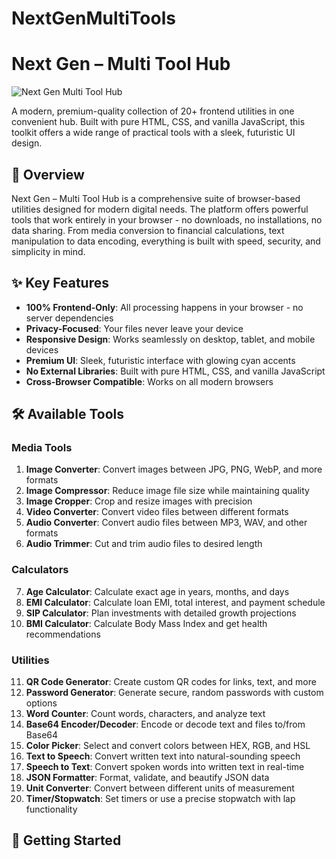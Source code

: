 # NextGenMultiTools
# Next Gen – Multi Tool Hub

![Next Gen Multi Tool Hub](https://placeholder.svg?height=250&width=800)

A modern, premium-quality collection of 20+ frontend utilities in one convenient hub. Built with pure HTML, CSS, and vanilla JavaScript, this toolkit offers a wide range of practical tools with a sleek, futuristic UI design.

## 🌟 Overview

Next Gen – Multi Tool Hub is a comprehensive suite of browser-based utilities designed for modern digital needs. The platform offers powerful tools that work entirely in your browser - no downloads, no installations, no data sharing. From media conversion to financial calculations, text manipulation to data encoding, everything is built with speed, security, and simplicity in mind.

## ✨ Key Features

- **100% Frontend-Only**: All processing happens in your browser - no server dependencies
- **Privacy-Focused**: Your files never leave your device
- **Responsive Design**: Works seamlessly on desktop, tablet, and mobile devices
- **Premium UI**: Sleek, futuristic interface with glowing cyan accents
- **No External Libraries**: Built with pure HTML, CSS, and vanilla JavaScript
- **Cross-Browser Compatible**: Works on all modern browsers

## 🛠️ Available Tools

### Media Tools
1. **Image Converter**: Convert images between JPG, PNG, WebP, and more formats
2. **Image Compressor**: Reduce image file size while maintaining quality
3. **Image Cropper**: Crop and resize images with precision
4. **Video Converter**: Convert video files between different formats
5. **Audio Converter**: Convert audio files between MP3, WAV, and other formats
6. **Audio Trimmer**: Cut and trim audio files to desired length

### Calculators
7. **Age Calculator**: Calculate exact age in years, months, and days
8. **EMI Calculator**: Calculate loan EMI, total interest, and payment schedule
9. **SIP Calculator**: Plan investments with detailed growth projections
10. **BMI Calculator**: Calculate Body Mass Index and get health recommendations

### Utilities
11. **QR Code Generator**: Create custom QR codes for links, text, and more
12. **Password Generator**: Generate secure, random passwords with custom options
13. **Word Counter**: Count words, characters, and analyze text
14. **Base64 Encoder/Decoder**: Encode or decode text and files to/from Base64
15. **Color Picker**: Select and convert colors between HEX, RGB, and HSL
16. **Text to Speech**: Convert written text into natural-sounding speech
17. **Speech to Text**: Convert spoken words into written text in real-time
18. **JSON Formatter**: Format, validate, and beautify JSON data
19. **Unit Converter**: Convert between different units of measurement
20. **Timer/Stopwatch**: Set timers or use a precise stopwatch with lap functionality

## 🚀 Getting Started
